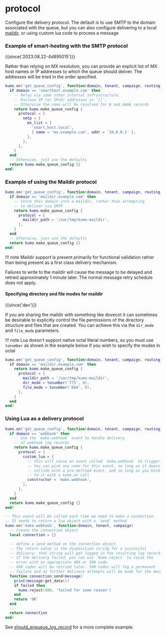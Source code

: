 # protocol

Configure the delivery protocol. The default is to use SMTP to the
domain associated with the queue, but you can also configure delivering
to a local [maildir](http://www.courier-mta.org/maildir.html), or using
custom lua code to process a message

### Example of smart-hosting with the SMTP protocol

{{since('2023.08.22-4d895015')}}

Rather than relying on MX resolution, you can provide an explicit list
of MX host names or IP addresses to which the queue should deliver.
The addresses will be tried in the order specified.

```lua
kumo.on('get_queue_config', function(domain, tenant, campaign, routing_domain)
  if domain == 'smarthost.example.com' then
    -- Relay via some other internal infrastructure.
    -- Enclose IP (or IPv6) addresses in `[]`.
    -- Otherwise the name will be resolved for A and AAAA records
    return kumo.make_queue_config {
      protocol = {
        smtp = {
          mx_list = {
            'smart.host.local',
            { name = 'mx.example.com', addr = '10.0.0.1' },
          },
        },
      },
    }
  end
  -- Otherwise, just use the defaults
  return kumo.make_queue_config {}
end)
```

### Example of using the Maildir protocol

```lua
kumo.on('get_queue_config', function(domain, tenant, campaign, routing_domain)
  if domain == 'maildir.example.com' then
    -- Store this domain into a maildir, rather than attempting
    -- to deliver via SMTP
    return kumo.make_queue_config {
      protocol = {
        maildir_path = '/var/tmp/kumo-maildir',
      },
    }
  end
  -- Otherwise, just use the defaults
  return kumo.make_queue_config {}
end)
```

!!! note
    Maildir support is present primarily for functional validation
    rather than being present as a first class delivery mechanism.

Failures to write to the maildir will cause the message to be delayed and
retried approximately 1 minute later.  The normal message retry schedule does
not apply.

#### Specifying directory and file modes for maildir

{{since('dev')}}

If you are sharing the maildir with something like dovecot it can sometimes
be desirable to explicitly control the file permissions of the directory
structure and files that are created.  You can achieve this via the `dir_mode`
and `file_mode` parameters.

!!! note
    Lua doesn't support native octal literal numbers, so you must use
    `tonumber` as shown in the example below if you wish to specify
    the modes in octal

```lua
kumo.on('get_queue_config', function(domain, tenant, campaign, routing_domain)
  if domain == 'maildir.example.com' then
    return kumo.make_queue_config {
      protocol = {
        maildir_path = '/var/tmp/kumo-maildir',
        dir_mode = tonumber('775', 8),
        file_mode = tonumber('664', 8),
      },
    }
  end
end)
```

### Using Lua as a delivery protocol

```lua
kumo.on('get_queue_config', function(domain, tenant, campaign, routing_domain)
  if domain == 'webhook' then
    -- Use the `make.webhook` event to handle delivery
    -- of webhook log records
    return kumo.make_queue_config {
      protocol = {
        custom_lua = {
          -- this will cause an event called `make.webhook` to trigger.
          -- You can pick any name for this event, so long as it doesn't
          -- collide with a pre-defined event, and so long as you bind
          -- to it with a kumo.on call
          constructor = 'make.webhook',
        },
      },
    }
  end
  return kumo.make_queue_config {}
end)

-- This event will be called each time we need to make a connection.
-- It needs to return a lua object with a `send` method
kumo.on('make.webhook', function(domain, tenant, campaign)
  -- Create the connection object
  local connection = {}

  -- define a send method on the connection object.
  -- The return value is the disposition string for a successful
  -- delivery; that string will get logged in the resulting log record.
  -- If the delivery failed, you can use `kumo.reject` to raise the
  -- error with an appropriate 400 or 500 code.
  -- 400 codes will be retried later. 500 codes will log a permanent
  -- failure and no further delivery attempts will be made for the message.
  function connection:send(message)
    print(message:get_data())
    if failed then
      kumo.reject(400, 'failed for some reason')
    end
    return 'OK'
  end

  return connection
end)
```

See [should_enqueue_log_record](../../events/should_enqueue_log_record.md) for
a more complete example.



